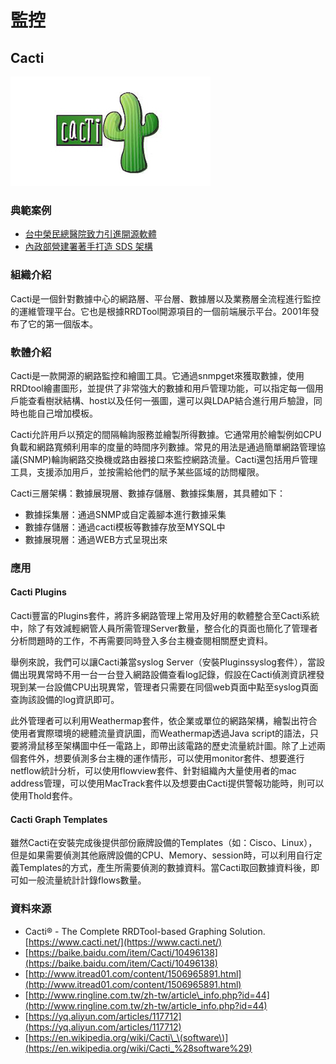 # **監控**

## **Cacti**

![](/assets/cacti.jpg)

### 典範案例

* [台中榮民總醫院致力引進開源軟體](//use-case/vghtc.md)
* [內政部營建署著手打造 SDS 架構](/use-case/di-zhi-teng-yun-wang-yun-yong-duo-tao-kai-yuan-ruan-ti/ying-jian-shu-zhu-shou-da-zao-sds-jia-gou.md)

### 組織介紹

Cacti是一個針對數據中心的網路層、平台層、數據層以及業務層全流程進行監控的運維管理平台。它也是根據RRDTool開源項目的一個前端展示平台。2001年發布了它的第一個版本。

### 軟體介紹

Cacti是一款開源的網路監控和繪圖工具。它通過snmpget來獲取數據，使用RRDtool繪畫圖形，並提供了非常強大的數據和用戶管理功能，可以指定每一個用戶能查看樹狀結構、host以及任何一張圖，還可以與LDAP結合進行用戶驗證，同時也能自己增加模板。

Cacti允許用戶以預定的間隔輪詢服務並繪製所得數據。它通常用於繪製例如CPU負載和網路寬頻利用率的度量的時間序列數據。常見的用法是通過簡單網路管理協議\(SNMP\)輪詢網路交換機或路由器接口來監控網路流量。Cacti還包括用戶管理工具，支援添加用戶，並按需給他們的賦予某些區域的訪問權限。

Cacti三層架構：數據展現層、數據存儲層、數據採集層，其具體如下：

* 數據採集層：通過SNMP或自定義腳本進行數據采集
* 數據存儲層：通過cacti模板等數據存放至MYSQL中
* 數據展現層：通過WEB方式呈現出來

### 應用

#### Cacti Plugins

Cacti豐富的Plugins套件，將許多網路管理上常用及好用的軟體整合至Cacti系統中，除了有效減輕網管人員所需管理Server數量，整合化的頁面也簡化了管理者分析問題時的工作，不再需要同時登入多台主機查閱相關歷史資料。

舉例來說，我們可以讓Cacti兼當syslog Server（安裝Pluginssyslog套件），當設備出現異常時不用一台一台登入網路設備查看log記錄，假設在Cacti偵測資訊裡發現到某一台設備CPU出現異常，管理者只需要在同個web頁面中點至syslog頁面查詢該設備的log資訊即可。

此外管理者可以利用Weathermap套件，依企業或單位的網路架構，繪製出符合使用者實際環境的總體流量資訊圖，而Weathermap透過Java script的語法，只要將滑鼠移至架構圖中任一電路上，即帶出該電路的歷史流量統計圖。除了上述兩個套件外，想要偵測多台主機的運作情形，可以使用monitor套件、想要進行netflow統計分析，可以使用flowview套件、針對組織內大量使用者的mac address管理，可以使用MacTrack套件以及想要由Cacti提供警報功能時，則可以使用Thold套件。

#### Cacti Graph Templates

雖然Cacti在安裝完成後提供部份廠牌設備的Templates（如：Cisco、Linux），但是如果需要偵測其他廠牌設備的CPU、Memory、session時，可以利用自行定義Templates的方式，產生所需要偵測的數據資料。當Cacti取回數據資料後，即可如一般流量統計計錄flows數量。

### 資料來源

* Cacti® - The Complete RRDTool-based Graphing Solution. [https://www.cacti.net/](https://www.cacti.net/)
* [https://baike.baidu.com/item/Cacti/10496138](https://baike.baidu.com/item/Cacti/10496138)
* [http://www.itread01.com/content/1506965891.html](http://www.itread01.com/content/1506965891.html)
* [http://www.ringline.com.tw/zh-tw/article\_info.php?id=44](http://www.ringline.com.tw/zh-tw/article_info.php?id=44)
* [https://yq.aliyun.com/articles/117712](https://yq.aliyun.com/articles/117712)
* [https://en.wikipedia.org/wiki/Cacti\_\(software\)](https://en.wikipedia.org/wiki/Cacti_%28software%29)



